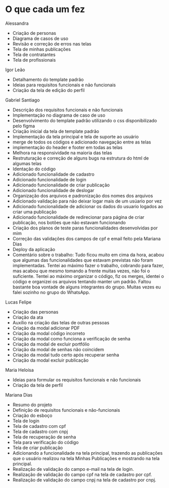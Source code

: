 # O que cada um fez

Alessandra
- Criação de personas
- Diagrama de casos de uso
- Revisão e correção de erros nas telas
- Tela de minhas publicações
- Tela de contratantes 
- Tela de profissionais 

Igor Leão
- Detalhamento do template padrão 
- Ideias para requisitos funcionais e não funcionais
- Criação da tela de edição do perfil 

Gabriel Santiago
- Descrição dos requisitos funcionais e não funcionais
- Implementação no diagrama de caso de uso
- Desenvolvimento do template padrão utilizando o css disponibilizado pelo figma
- Criação inicial da tela de template padrão
- Implementação da tela principal e tela de suporte ao usuário 
- merge de todos os códigos e adicionado navegação entre as telas
- implementação do header e footer em todas as telas
- Melhora na responsividade na maioria das telas
- Restruturação e correção de alguns bugs na estrutura do html de algumas telas
- Identação do código
- Adicionado funcionalidade de cadastro
- Adicionado funcionalidade de login
- Adicionado funcionalidade de criar publicação 
- Adicionado funcionalidade de deslogar
- Organização dos arquivos e padronização dos nomes dos arquivos
- Adicionado validação para não deixar logar mais de um usúario por vez
- Adicionado funcionalidade de adicionar os dados do usuario logados ao criar uma publicação
- Adicionado funcionalidade de redirecionar para página de criar publicação, nos botões que não estavam funcionando
- Criação dos planos de teste paras funcionalidades desenvolvidas por mim
- Correção das validações dos campos de cpf e email feito pela Mariana Dias 
- Deploy da aplicação
- Comentário sobre o trabalho: Tudo ficou muito em cima da hora, acabou que algumas das funcionalidades que estavam previstas não foram implementadas. Tentei ao máximo fazer o trabalho, cobrando para fazer, mas acabou que mesmo tomando a frente muitas vezes, não foi o suficiente. Tentei ao máximo organizar o código, fiz os merges, identei o código e organizei os arquivos tentando manter um padrão. Faltou bastante boa vontade de alguns integrantes do grupo. Muitas vezes eu falei sozinho no grupo do WhatsApp. 

Lucas Felipe
- Criação das personas 
- Criação da ata
- Auxílio na criação das telas de outras pessoas 
- Criação da modal adicionar PDF  
- Criação da modal código incorreto
- Criação da modal como funciona a verificação de senha
- Criação da modal de excluir portfólio 
- Criação da modal de senhas não coincidem 
- Criação da modal tudo certo após recuperar senha
- Criação da modal excluir publicação

Maria Heloísa
- Ideias para formular os requisitos funcionais e não funcionais
- Criação da tela de perfil

Mariana Dias
- Resumo do projeto
- Definição de requisitos funcionais e não-funcionais
- Criação do esboço
- Tela de login
- Tela de cadastro com cpf
- Tela de cadastro com cnpj
- Tela de recuperação de senha
- Tela para verificação do código 
- Tela de criar publicação
- Adicionando a funcionalidade na tela principal, trazendo as publicações que o usuário realizou na tela Minhas Publicações e mostrando na tela principal.
- Realização de validação do campo e-mail na tela de login.
- Realização de validação do campo cpf  na tela de cadastro por cpf.
- Realização de validação do campo cnpj na tela de cadastro por cnpj.


